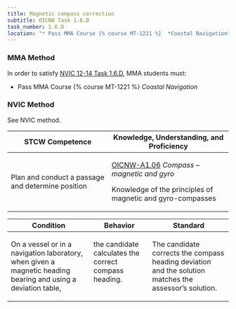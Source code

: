 ```yaml
---
title: Magnetic compass correction
subtitle: OICNW Task 1.6.D 
task_number: 1.6.D
location: "* Pass MMA Course {% course MT-1221 %}  *Coastal Navigation*" 
---
```



### MMA Method

In order to satisfy  [NVIC 12-14  Task  1.6.D]({{site.baseurl}}/assets/images/nvic-12-14.pdf), MMA students must:

* Pass MMA Course {% course MT-1221 %}  *Coastal Navigation*


### NVIC Method

<a onclick="togglevisibility('nvic_methods')" >See NVIC method.</a>

<div id='nvic_methods' class='hide'>

<table>
<thead>
<tr>
<th class='forty'> STCW Competence </th>
<th class='sixty'> Knowledge, Understanding, and Proficiency </th>
</tr>
</thead>




<tbody>
<tr><td markdown='1'>

Plan and conduct a passage and determine position

</td><td markdown='1'>

[OICNW-A1.06]({{site.baseurl}}/tables/21.html#OICNW-A1.06) *Compass – magnetic and gyro*

Knowledge of the principles of magnetic and gyro-compasses

</td></tr>


</tbody>
</table>


<table>
<thead>
<tr><th class='twenty'>  Condition </th><th class='twenty'> Behavior </th><th  class='sixty'>Standard </th></tr>
</thead>
<tbody >



<tr><td markdown='1'>

On a vessel or in a navigation laboratory, when given a magnetic heading bearing and using a deviation table,

</td><td markdown='1'>

the candidate calculates the correct compass heading.

<br>

<div class="tooltip">
<span class="tooltiptext">
</span>
</div>


</td><td markdown='1'>

The candidate corrects the compass heading deviation and the solution matches the assessor’s solution.

</td></tr>
</tbody>
</table>
</div>

